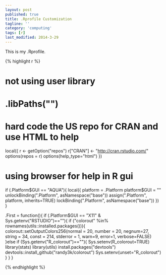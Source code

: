 ```yaml
---
layout: post
published: true
title: .Rprofile Customization
tagline: ''
category: 'computing'
tags: [r]
last_modified: 2014-3-29
---
```



This is my .Rprofile.

{% highlight r %}
# not using user library
# .libPaths("")

# hard code the US repo for CRAN and use HTML to help
local({
    r <- getOption("repos")
    r["CRAN"] <- "http://cran.rstudio.com/"
    options(repos = r)
    options(help_type="html")
})


# using browser for help in R gui
if (.Platform$GUI == "AQUA"){
    local({
        platform = .Platform
        platform$GUI = ""
        unlockBinding(".Platform", asNamespace("base"))
        assign(".Platform", platform, inherits=TRUE)
        lockBinding(".Platform", asNamespace("base"))
    })
}

.First = function(){
    if (.Platform$GUI == "X11" & Sys.getenv("RSTUDIO")==""){
        if ("colorout" %in% rownames(utils::installed.packages())){
            colorout::setOutputColors256(normal = 20, number = 20, negnum=27,
                               string = 34, const = 214,
                               stderror = 1, warn=9, error=1, verbose=FALSE)
        }else if (Sys.getenv("R_colorout")==""){
            Sys.setenv(R_colorout=TRUE)
            library(stats)
            library(utils)
            install.packages("devtools")
            devtools::install_github("randy3k/colorout")
            Sys.setenv(unset="R_colorout")
        }
    }
}

{% endhighlight %}    